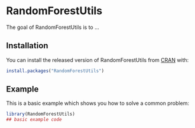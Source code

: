 # RandomForestUtils

<!-- badges: start -->
<!-- badges: end -->

The goal of RandomForestUtils is to ...

## Installation

You can install the released version of RandomForestUtils from [CRAN](https://CRAN.R-project.org) with:

``` r
install.packages("RandomForestUtils")
```

## Example

This is a basic example which shows you how to solve a common problem:

``` r
library(RandomForestUtils)
## basic example code
```

